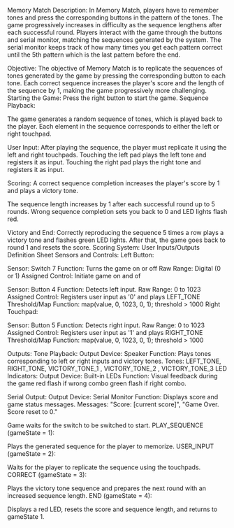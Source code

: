Memory Match
Description:
In Memory Match, players have to remember tones and press the corresponding buttons in the pattern of the tones. The game progressively increases in difficulty as the sequence lengthens after each successful round. Players interact with the game through the buttons and serial monitor, matching the sequences generated by the system. The serial monitor keeps track of how many times you get each pattern correct until the 5th pattern which is the last pattern before the end. 

Objective:
The objective of Memory Match is to replicate the sequences of tones generated by the game by pressing the corresponding button to each tone. Each correct sequence increases the player's score and the length of the sequence by 1, making the game progressively more challenging. 
Starting the Game:
Press the right button to start the game.
Sequence Playback:

The game generates a random sequence of tones, which is played back to the player.
Each element in the sequence corresponds to either the left or right touchpad.

User Input:
After playing the sequence, the player must replicate it using the left and right touchpads.
Touching the left pad plays the left tone and registers it as input.
Touching the right pad plays the right tone and registers it as input.

Scoring:
A correct sequence completion increases the player's score by 1 and plays a victory tone.

The sequence length increases by 1 after each successful round up to 5 rounds.
Wrong sequence completion sets you back to 0 and LED lights flash red.


Victory and End:
Correctly reproducing the sequence 5 times a row plays a victory tone and flashes green LED lights. After that, the game goes back to round 1 and resets the score.
Scoring System:
User Inputs/Outputs Definition Sheet
Sensors and Controls:
Left Button:

Sensor:  Switch 7
Function: Turns the game on or off
Raw Range: Digital (0 or 1)
Assigned Control: Initiate game on and of

Sensor: Button 4
Function: Detects left input.
Raw Range: 0 to 1023
Assigned Control: Registers user input as '0' and plays LEFT_TONE
Threshold/Map Function: map(value, 0, 1023, 0, 1); threshold > 1000
Right Touchpad:

Sensor: Button 5
Function: Detects right input.
Raw Range: 0 to 1023
Assigned Control: Registers user input as '1' and plays RIGHT_TONE
Threshold/Map Function: map(value, 0, 1023, 0, 1); threshold > 1000



Outputs:
Tone Playback:
Output Device: Speaker
Function: Plays tones corresponding to left or right inputs and victory tones.
Tones: LEFT_TONE, RIGHT_TONE, VICTORY_TONE_1 , VICTORY_TONE_2 , VICTORY_TONE_3 
LED Indicators:
Output Device: Built-in LEDs
Function: Visual feedback during the game red flash if wrong combo green flash if right combo.

Serial Output:
Output Device: Serial Monitor
Function: Displays score and game status messages.
Messages: "Score: [current score]", "Game Over. Score reset to 0."

Game waits for the switch to be switched to start.
PLAY_SEQUENCE (gameState = 1):

Plays the generated sequence for the player to memorize.
USER_INPUT (gameState = 2):

Waits for the player to replicate the sequence using the touchpads.
CORRECT (gameState = 3):

Plays the victory tone sequence and prepares the next round with an increased sequence length.
END (gameState = 4):

Displays a red LED, resets the score and sequence length, and returns to gameState 1.





